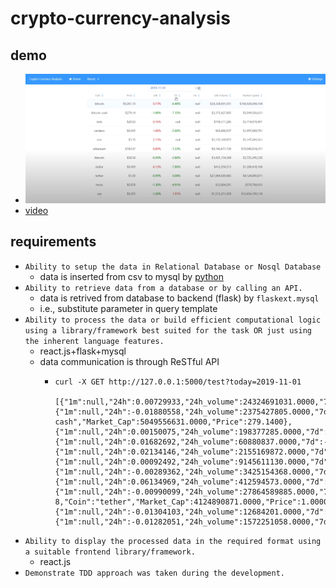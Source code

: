 # crypto-currency-analysis

## demo
- ![](./docs/screen01.jpg)
- [video](https://youtu.be/ycg9G2Yi_Jc)

## requirements
- ``` Ability to setup the data in Relational Database or Nosql Database ```
  - data is inserted from csv to mysql by [python](./clean_and_insert.py)
- ``` Ability to retrieve data from a database or by calling an API. ```
  - data is retrived from database to backend (flask) by ```flaskext.mysql```
  - i.e., substitute parameter in query template
- ``` Ability to process the data or build efficient computational logic using a library/framework best suited for the task OR just using the inherent language features. ```
  - react.js+flask+mysql
  - data communication is through ReSTful API
    - ```
      curl -X GET http://127.0.0.1:5000/test?today=2019-11-01
            [{"1m":null,"24h":0.00729933,"24h_volume":24324691031.0000,"7d":-0.06483031,"Coin":"bitcoin","Market_Cap":166928044164.0000,"Price":9261.1000},{"1m":null,"24h":-0.01880558,"24h_volume":2375427805.0000,"7d":-0.07154116,"Coin":"bitcoin-cash","Market_Cap":5049556631.0000,"Price":279.1400},{"1m":null,"24h":0.00150075,"24h_volume":198377285.0000,"7d":null,"Coin":"bnb","Market_Cap":3114078497.0000,"Price":20.0200},{"1m":null,"24h":0.01682692,"24h_volume":60880837.0000,"7d":-0.02600473,"Coin":"cardano","Market_Cap":1097888791.0000,"Price":0.0423},{"1m":null,"24h":0.02134146,"24h_volume":2155169872.0000,"7d":null,"Coin":"eos","Market_Cap":3147694261.0000,"Price":3.3500},{"1m":null,"24h":0.00092492,"24h_volume":9145611130.0000,"7d":-0.01331739,"Coin":"ethereum","Market_Cap":19940014311.0000,"Price":183.9700},{"1m":null,"24h":-0.00289362,"24h_volume":3425154368.0000,"7d":-0.02799590,"Coin":"litecoin","Market_Cap":3725245520.0000,"Price":58.5800},{"1m":null,"24h":0.06134969,"24h_volume":412594573.0000,"7d":-0.07803468,"Coin":"stellar","Market_Cap":1388418168.0000,"Price":0.0692},{"1m":null,"24h":-0.00990099,"24h_volume":27864589885.0000,"7d":0E-8,"Coin":"tether","Market_Cap":4124890871.0000,"Price":1.0000},{"1m":null,"24h":-0.01304103,"24h_volume":12684201.0000,"7d":-0.04909443,"Coin":"tezos","Market_Cap":579768933.0000,"Price":0.8779},{"1m":null,"24h":-0.01282051,"24h_volume":1572251058.0000,"7d":0.01913876,"Coin":"xrp","Market_Cap":12656190134.0000,"Price":0.2926}]
      ```
- ``` Ability to display the processed data in the required format using a suitable frontend library/framework. ```
  - react.js
- ``` Demonstrate TDD approach was taken during the development. ```